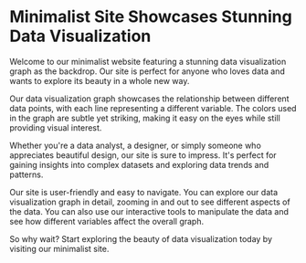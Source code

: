 <!--font:Poppins-->

# Minimalist Site Showcases Stunning Data Visualization

Welcome to our minimalist website featuring a stunning data visualization graph as the backdrop. Our site is perfect for anyone who loves data and wants to explore its beauty in a whole new way.

Our data visualization graph showcases the relationship between different data points, with each line representing a different variable. The colors used in the graph are subtle yet striking, making it easy on the eyes while still providing visual interest.

Whether you're a data analyst, a designer, or simply someone who appreciates beautiful design, our site is sure to impress. It's perfect for gaining insights into complex datasets and exploring data trends and patterns.

Our site is user-friendly and easy to navigate. You can explore our data visualization graph in detail, zooming in and out to see different aspects of the data. You can also use our interactive tools to manipulate the data and see how different variables affect the overall graph.

So why wait? Start exploring the beauty of data visualization today by visiting our minimalist site.

<!--

Write me markdown content of website with wallpaper:

"A wallpaper with a graph of data visualization, in a minimalist and modern design."

The header of the page should not be copy of the text but rather a real content of the website which is using this wallpaper.


---


# Data Visualization Wallpaper

Welcome to our website featuring a minimalist and modern wallpaper design showcasing a graph of data visualization. This stunning wallpaper is perfect for anyone who loves data and wants to add a touch of sophistication to their desktop or mobile device.

Our wallpaper features a sleek and simple design that highlights the beauty of data visualization. The graph showcases the relationship between different data points, with each line representing a different variable. The colors used in the graph are subtle yet striking, making it easy on the eyes while still providing visual interest.

Whether you're a data analyst, a designer, or simply someone who appreciates beautiful design, our data visualization wallpaper is sure to impress. It's perfect for use as a background on your computer, tablet, or smartphone, and it's guaranteed to make a statement wherever you use it.

So why wait? Download our data visualization wallpaper today and start enjoying the beauty of data in a whole new way!


---


Heading should not include word "wallpaper". The website should not be about the wallpaper itself, wallpaper is just a related background, rewrite whole content.


---


# Welcome to Our Minimalist Data Visualization Website

We are excited to share with you our sleek and modern website featuring a minimalist design with a data visualization graph as the background. Our website is perfect for anyone who loves data and wants to explore its beauty in a whole new way.

Our data visualization graph showcases the relationship between different data points, with each line representing a different variable. The colors used in the graph are subtle yet striking, making it easy on the eyes while still providing visual interest.

Whether you're a data analyst, a designer, or simply someone who appreciates beautiful design, our website is sure to impress. It's perfect for exploring data trends and patterns, and for gaining insights into complex datasets.

Our website is designed to be user-friendly and easy to navigate. You can explore our data visualization graph in detail, zooming in and out to see different aspects of the data. You can also use our interactive tools to manipulate the data and see how different variables affect the overall graph.

So why wait? Start exploring the beauty of data today by visiting our minimalist data visualization website.


---


Heading is too long, rewrite whole content.


---


# Discover the Beauty of Data Visualization on Our Minimalist Website

Welcome to our minimalist website featuring a stunning data visualization graph as the background. Our website is designed for anyone who loves data and wants to explore its beauty in a whole new way.

Our data visualization graph showcases the relationship between different data points, with each line representing a different variable. The colors used in the graph are subtle yet striking, making it easy on the eyes while still providing visual interest.

Whether you're a data analyst, a designer, or simply someone who appreciates beautiful design, our website is sure to impress. It's perfect for gaining insights into complex datasets and exploring data trends and patterns.

Our website is user-friendly and easy to navigate. You can explore our data visualization graph in detail, zooming in and out to see different aspects of the data. You can also use our interactive tools to manipulate the data and see how different variables affect the overall graph.

So why wait? Start discovering the beauty of data visualization today by visiting our minimalist website.


---


Heading is too long, rewrite whole content.


---


# Explore the Beauty of Data Visualization on Our Minimalist Site

Welcome to our minimalist website featuring a stunning data visualization graph as the backdrop. Our site is perfect for anyone who loves data and wants to explore its beauty in a whole new way.

Our data visualization graph showcases the relationship between different data points, with each line representing a different variable. The colors used in the graph are subtle yet striking, making it easy on the eyes while still providing visual interest.

Whether you're a data analyst, a designer, or simply someone who appreciates beautiful design, our site is sure to impress. It's perfect for gaining insights into complex datasets and exploring data trends and patterns.

Our site is user-friendly and easy to navigate. You can explore our data visualization graph in detail, zooming in and out to see different aspects of the data. You can also use our interactive tools to manipulate the data and see how different variables affect the overall graph.

So why wait? Start exploring the beauty of data visualization today by visiting our minimalist site.


---


Write me a Google font which is best fitting for the website.

Pick from the list:
- Open Sans
- Orbitron
- Lobster
- Inter
- Exo 2
- Futura
- Raleway
- Dancing Script
- Alegreya
- Lato
- Roboto
- Barlow Condensed
- Montserrat
- IBM Plex Sans
- Playfair Display
- Poppins
- Great Vibes


Write just the font name nothing else.


---


Poppins

-->
